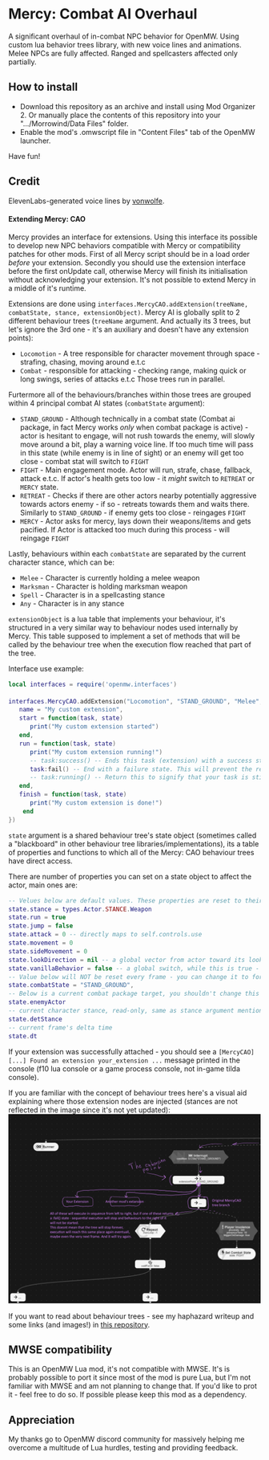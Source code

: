 # Mercy: Combat AI Overhaul

A significant overhaul of in-combat NPC behavior for OpenMW. Using custom lua behavior trees library, with new voice lines and animations. Melee NPCs are fully affected. Ranged and spellcasters affected only partially.

## How to install

- Download this repository as an archive and install using Mod Organizer 2. Or manually place the contents of this repository into your ".../Morrowind/Data Files" folder. 
- Enable the mod's .omwscript file in "Content Files" tab of the OpenMW launcher.

Have fun!

## Credit

ElevenLabs-generated voice lines by [vonwolfe](https://next.nexusmods.com/profile/vonwolfe).

#### Extending Mercy: CAO

Mercy provides an interface for extensions. Using this interface its possible to develop new NPC behaviors compatible with Mercy or compatibility patches for other mods.
First of all Mercy script should be in a load order _before_ your extension. Secondly you should use the extension interface before the first onUpdate call, otherwise Mercy will finish its initialisation without acknowledging your extension. It's not possible to extend Mercy in a middle of it's runtime.

Extensions are done using `interfaces.MercyCAO.addExtension(treeName, combatState, stance, extensionObject)`.
Mercy AI is globally split to 2 different behaviour trees (`treeName` argument. And actually its 3 trees, but let's ignore the 3rd one - it's an auxiliary and doesn't have any extension points):
- `Locomotion` - A tree responsible for character movement through space - strafing, chasing, moving around e.t.c
- `Combat` - responsible for attacking - checking range, making quick or long swings, series of attacks e.t.c
Those trees run in parallel.

Furtermore all of the behaviours/branches within those trees are grouped within 4 principal combat AI states (`combatState` argument):
- `STAND_GROUND` - Although technically in a combat state (Combat ai package, in fact Mercy works _only_ when combat package is active) - actor is hesitant to engage, will not rush towards the enemy, will slowly move around a bit, play a warning voice line. If too much time will pass in this state (while enemy is in line of sight) or an enemy will get too close - combat stat will switch to `FIGHT`
- `FIGHT` - Main engagement mode. Actor will run, strafe, chase, fallback, attack e.t.c. If actor's health gets too low - it _might_ switch to `RETREAT` or `MERCY` state.
- `RETREAT` - Checks if there are other actors nearby potentially aggressive towards actors enemy - if so - retreats towards them and waits there. Similarly to `STAND_GROUND` - if enemy gets too close - reingages `FIGHT`
- `MERCY` - Actor asks for mercy, lays down their weapons/items and gets pacified. If Actor is attacked too much during this process - will reingage `FIGHT`

Lastly, behaviours within each `combatState` are separated by the current character stance, which can be:
- `Melee` - Character is currently holding a melee weapon
- `Marksman` - Character is holding marksman weapon
- `Spell` - Character is in a spellcasting stance
- `Any` - Character is in any stance

`extensionObject` is a lua table that implements your behaviour, it's structured in a very similar way to behaviour nodes used internally by Mercy. This table supposed to implement a set of methods that will be called by the behaviour tree when the execution flow reached that part of the tree.



Interface use example:
```Lua
local interfaces = require('openmw.interfaces')

interfaces.MercyCAO.addExtension("Locomotion", "STAND_GROUND", "Melee", {
   name = "My custom extension",
   start = function(task, state)
      print("My custom extension started")
   end,
   run = function(task, state)
      print("My custom extension running!")
      -- task:success() -- Ends this task (extension) with a success state. This will continue execution through the rest of MercyCAO behaviours in this part of the tree.
      task:fail() -- End with a failure state. This will prevent the rest of behaviors in this part of the tree from running.
      -- task:running() -- Return this to signify that your task is still running. run function will start again next frame.
   end,
   finish = function(task, state)
      print("My custom extension is done!")
    end
})
```

`state` argument is a shared behaviour tree's state object (sometimes called a "blackboard" in other behaviour tree libraries/implementations), its a table of properties and functions to which all of the Mercy: CAO behaviour trees have direct access.

There are number of properties you can set on a state object to affect the actor, main ones are:

```Lua
-- Velues below are default values. These properties are reset to their defaults EVERY FRAME before the tree runs, so if you want to keep .movement at a specific value - you need to set it every frame, i.e every run() of your extension!
state.stance = types.Actor.STANCE.Weapon
state.run = true
state.jump = false
state.attack = 0 -- directly maps to self.controls.use
state.movement = 0
state.sideMovement = 0
state.lookDirection = nil -- a global vector from actor toward its look target, actor will be interpolate-rotated towards that, otherwise it will look at its enemyActor
state.vanillaBehavior = false -- a global switch, while this is true - npc AI is controlled by the OpenMW engine and not by Mercy
-- Value below will NOT be reset every frame - you can change it to force Mercy trees to switch into a different combat state
state.combatState = "STAND_GROUND",
-- Below is a current combat package target, you shouldn't change this - but it's useful to know who this actor is fighting against
state.enemyActor
-- current character stance, read-only, same as stance argument mentioned before
state.detStance 
-- current frame's delta time
state.dt

```

If your extension was successfully attached - you should see a `[MercyCAO][...] Found an extension your_extension ...` message printed in the console (f10 lua console or a game process console, not in-game tilda console).

If you are familiar with the concept of behaviour trees here's a visual aid explaining where those extension nodes are injected (stances are not reflected in the image since it's not yet updated):
![alt text](/imgs/extension.png)

If you want to read about behaviour trees - see my haphazard writeup and some links (and images!) in [this repository](https://github.com/MaxYari/behaviourtreelua2e).

## MWSE compatibility

This is an OpenMW Lua mod, it's not compatible with MWSE. It's is probably possible to port it since most of the mod is pure Lua, but I'm not familiar with MWSE and am not planning to change that. If you'd like to prot it - feel free to do so. If possible please keep this mod as a dependency.

## Appreciation

My thanks go to OpenMW discord community for massively helping me overcome a multitude of Lua hurdles, testing and providing feedback.


